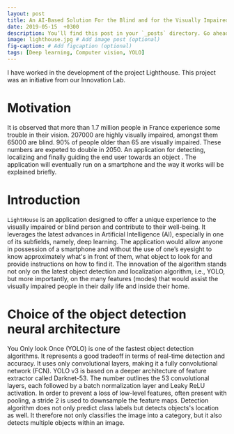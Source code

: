 ```yaml
---
layout: post
title: An AI-Based Solution For the Blind and for the Visually Impaired
date: 2019-05-15  +0300
description: You’ll find this post in your `_posts` directory. Go ahead and edit it and re-build the site to see your changes. # Add post description (optional)
image: lighthouse.jpg # Add image post (optional)
fig-caption: # Add figcaption (optional)
tags: [Deep learning, Computer vision, YOLO]
---
```

I have worked in the development of the project Lighthouse. This project was an initiative from our Innovation Lab.
# Motivation
It is observed that more than 1.7 million people in France experience some trouble in their vision. 207000 are highly visually impaired, amongst them 65000 are blind. 90% of people older than 65 are visually impaired. These numbers are expeted to double in 2050. An application for detecting, localizing and finally guiding the end user towards an object . The application will eventually run on a smartphone and the way it works will be explained briefly. 

# Introduction 
`LightHouse` is an application designed to offer a unique experience to the visually impaired or blind person and contribute to their well-being. It leverages the latest advances in Artificial Intelligence (AI), especially in one of its subfields, namely, deep learning. The application would allow anyone in possession of a smartphone and without the use of one’s eyesight to know approximately what's in front of them, what object to look for and provide instructions on how to find it. The innovation of the algorithm stands not only on the latest object detection and localization algorithm, i.e., YOLO, but more importantly, on the many features (modes) that would assist the visually impaired people in their daily life and inside their home. 

# Choice of the object detection neural architecture 
You Only look Once (YOLO) is one of the fastest object detection algorithms. It represents a good tradeoff in terms of real-time detection and accuracy. It uses only convolutional layers, making it a fully convolutional network (FCN). YOLO v3 is based on a deeper architecture of feature extractor called Darknet-53. The number outlines the 53 convolutional layers, each followed by a batch normalization layer and Leaky ReLU activation. In order to prevent a loss of low-level features, often present with pooling, a stride 2 is used to downsample the feature maps. Detection algorithm does not only predict class labels but detects objects's location as well. It therefore not only classifies the image into a category, but it also detects multiple objects within an image.

